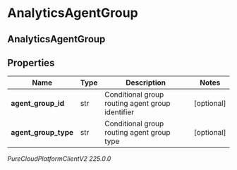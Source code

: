 # AnalyticsAgentGroup

## AnalyticsAgentGroup

## Properties

|Name | Type | Description | Notes|
|------------ | ------------- | ------------- | -------------|
| **agent_group_id** | str | Conditional group routing agent group identifier | [optional] |
| **agent_group_type** | str | Conditional group routing agent group type | [optional] |



_PureCloudPlatformClientV2 225.0.0_
